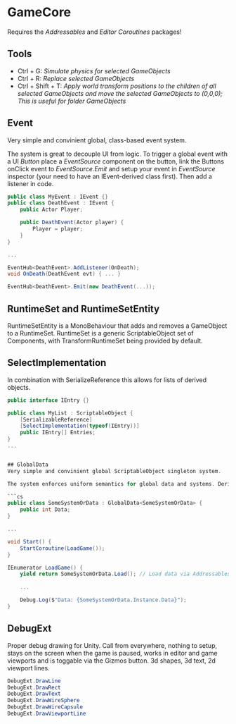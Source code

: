 # GameCore

Requires the _Addressables_ and _Editor Coroutines_ packages!

## Tools
- Ctrl + G: _Simulate physics for selected GameObjects_
- Ctrl + R: _Replace selected GameObjects_
- Ctrl + Shift + T: _Apply world transform positions to the children of all selected GameObjects and move the selected GameObjects to (0,0,0); This is useful for folder GameObjects_

## Event
Very simple and convinient global, class-based event system.

The system is great to decouple UI from logic. To trigger a global event with a UI _Button_ place a _EventSource_ component on the button, link the Buttons onClick event to _EventSource.Emit_ and setup your event in _EventSource_ inspector (your need to have an IEvent-derived class first). Then add a listener in code.

```cs
public class MyEvent : IEvent {}
public class DeathEvent : IEvent {
    public Actor Player;

    public DeathEvent(Actor player) {
        Player = player;
    }
}

...

EventHub<DeathEvent>.AddListener(OnDeath);
void OnDeath(DeathEvent evt) { ... }

EventHub<DeathEvent>.Emit(new DeathEvent(...));
```

## RuntimeSet and RuntimeSetEntity
RuntimeSetEntity is a MonoBehaviour that adds and removes a GameObject to a RuntimeSet. RuntimeSet is a generic ScriptableObject set of Components, with TransformRuntimeSet being provided by default.


## SelectImplementation
In combination with SerializeReference this allows for lists of derived objects.

```cs
public interface IEntry {}

public class MyList : ScriptableObject {
    [SerializableReference]
    [SelectImplementation(typeof(IEntry))]
    public IEntry[] Entries;
}
...


## GlobalData
Very simple and convinient global ScriptableObject singleton system.

The system enforces uniform semantics for global data and systems. Derive from the class and open the editor at _Window/Global Data_ where all GlobalData<T> derived classes are listed with their editable instances. No need to create the ScriptableObject asset yourself.

```cs
public class SomeSystemOrData : GlobalData<SomeSystemOrData> {
    public int Data;
}

...

void Start() {
    StartCoroutine(LoadGame());
}

IEnumerator LoadGame() {
    yield return SomeSystemOrData.Load(); // Load data via Addressables
    
    ...

    Debug.Log($"Data: {SomeSystemOrData.Instance.Data}");
}
```

## DebugExt
Proper debug drawing for Unity. Call from everywhere, nothing to setup, stays on the screen when the game is paused, works in editor and game viewports and is toggable via the Gizmos button. 3d shapes, 3d text, 2d viewport lines.

```cs
DebugExt.DrawLine
DebugExt.DrawRect
DebugExt.DrawText
DebugExt.DrawWireSphere
DebugExt.DrawWireCapsule
DebugExt.DrawViewportLine
```